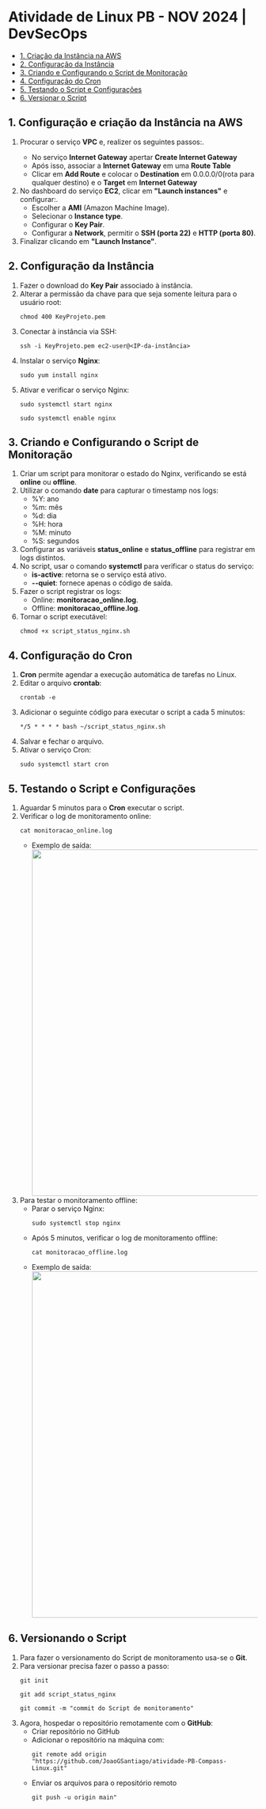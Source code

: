 

<h1>Atividade de Linux PB - NOV 2024 | DevSecOps</h1>

<nav>
    <ul>
        <li><a href="#criar-instancia">1. Criação da Instância na AWS</a></li>
        <li><a href="#configuracao-instancia">2. Configuração da Instância</a></li>
        <li><a href="#script-monitoração">3. Criando e Configurando o Script de Monitoração</a></li>
        <li><a href="#configuracao-cron">4. Configuração do Cron</a></li>
        <li><a href="#testando-script">5. Testando o Script e Configurações</a></li>
        <li><a href="#versionamento">6. Versionar o Script</a></li>
    </ul>
</nav>

<h2 id="criar-instancia">1. Configuração e criação da Instância na AWS</h2>

<ol>
    <li>Procurar o serviço <strong>VPC</strong> e, realizer os seguintes passos:.</li>
        <ul>
            <li>No serviço <strong>Internet Gateway</strong> apertar <strong>Create Internet Gateway</strong></li>
            <li>Após isso, associar a <strong>Internet Gateway</strong> em uma <strong>Route Table</strong></li>
            <li>Clicar em <strong>Add Route</strong> e colocar o <strong>Destination</strong> em 0.0.0.0/0(rota para qualquer destino) e o <strong>Target</strong> em <strong>Internet Gateway</strong></li>
        </ul>
    <li>No dashboard do serviço <strong>EC2</strong>, clicar em <strong>"Launch instances"</strong> e configurar:.
        <ul>
            <li>Escolher a <strong>AMI</strong> (Amazon Machine Image).</li>
            <li>Selecionar o <strong>Instance type</strong>.</li>
            <li>Configurar o <strong>Key Pair</strong>.</li>
            <li>Configurar a <strong>Network</strong>, permitir o <strong>SSH (porta 22)</strong> e <strong>HTTP (porta 80)</strong>.</li>
        </ul>
    </li>
    <li>Finalizar clicando em <strong>"Launch Instance"</strong>.</li>
</ol>

<h2 id="configuracao-instancia">2. Configuração da Instância</h2>
<ol>
    <li>Fazer o download do <strong>Key Pair</strong> associado à instância.</li>
    <li>Alterar a permissão da chave para que seja somente leitura para o usuário root:
        <pre><code>chmod 400 KeyProjeto.pem</code></pre>
    </li>
    <li>Conectar à instância via SSH:
        <pre><code>ssh -i KeyProjeto.pem ec2-user@&lt;IP-da-instância&gt;</code></pre>
    </li>
    <li>Instalar o serviço <strong>Nginx</strong>:
        <pre><code>sudo yum install nginx</code></pre>
    </li>
    <li>Ativar e verificar o serviço Nginx:
        <pre><code>sudo systemctl start nginx</code></pre>
        <pre><code>sudo systemctl enable nginx</code></pre>
    </li>
</ol>

<h2 id="script-monitoração">3. Criando e Configurando o Script de Monitoração</h2>
<ol>
    <li>Criar um script para monitorar o estado do Nginx, verificando se está <strong>online</strong> ou <strong>offline</strong>.</li>
    <li>Utilizar o comando <strong>date</strong> para capturar o timestamp nos logs:
        <ul>
            <li>%Y: ano</li>
            <li>%m: mês</li>
            <li>%d: dia</li>
            <li>%H: hora</li>
            <li>%M: minuto</li>
            <li>%S: segundos</li>
        </ul>
    </li>
    <li>Configurar as variáveis <strong>status_online</strong> e <strong>status_offline</strong> para registrar em logs distintos.</li>
    <li>No script, usar o comando <strong>systemctl</strong> para verificar o status do serviço:
        <ul>
            <li><strong>is-active</strong>: retorna se o serviço está ativo.</li>
            <li><strong>--quiet</strong>: fornece apenas o código de saída.</li>
        </ul>
    </li>
    <li>Fazer o script registrar os logs:
        <ul>
            <li>Online: <strong>monitoracao_online.log</strong>.</li>
            <li>Offline: <strong>monitoracao_offline.log</strong>.</li>
        </ul>
    </li>
    <li>Tornar o script executável:
        <pre><code>chmod +x script_status_nginx.sh</code></pre>
    </li>
</ol>

<h2 id="configuracao-cron">4. Configuração do Cron</h2>
<ol>
    <li><strong>Cron</strong> permite agendar a execução automática de tarefas no Linux.</li>
    <li>Editar o arquivo <strong>crontab</strong>:
        <pre><code>crontab -e</code></pre>
    </li>
    <li>Adicionar o seguinte código para executar o script a cada 5 minutos:
        <pre><code>*/5 * * * * bash ~/script_status_nginx.sh</code></pre>
    </li>
    <li>Salvar e fechar o arquivo.</li>
    <li>Ativar o serviço Cron:
        <pre><code>sudo systemctl start cron</code></pre>
    </li>
</ol>

<h2 id="testando-script">5. Testando o Script e Configurações</h2>
<ol>
    <li>Aguardar 5 minutos para o <strong>Cron</strong> executar o script.</li>
    <li>Verificar o log de monitoramento online:
        <pre><code>cat monitoracao_online.log</code></pre>
        <ul>
            <li>Exemplo de saída:
                <div align="center">
                <img src="https://github.com/user-attachments/assets/11511f61-8756-4eab-b1f1-52bc2e9fb91d" width="700px" />
                </div>
            </li>
        </ul>
    </li>
    <li>Para testar o monitoramento offline:
        <ul>
            <li>Parar o serviço Nginx:
                <pre><code>sudo systemctl stop nginx</code></pre>
            </li>
            <li>Após 5 minutos, verificar o log de monitoramento offline:
                <pre><code>cat monitoracao_offline.log</code></pre>
            </li>
            <li>Exemplo de saída:
                <div align="center">
                <img src="https://github.com/user-attachments/assets/05b842f8-193d-4eae-b8be-8c46e5f4caec" width="700px" />
                </div>
            </li>
        </ul>
    </li>
</ol>
<h2 id="versionamento">6. Versionando o Script</h2>
<ol>
    <li>Para fazer o versionamento do Script de monitoramento usa-se o <strong>Git</strong>.</li>
    <li>Para versionar precisa fazer o passo a passo:
        <pre><code>git init</code></pre>
        <pre><code>git add script_status_nginx</code></pre>
        <pre><code>git commit -m "commit do Script de monitoramento"</code></pre>
    </li>
    <li>Agora, hospedar o repositório remotamente com o <strong>GitHub</strong>:
        <ul>
            <li>Criar repositório no GitHub</li>
            <li>Adicionar o repositório na máquina com:</li>
            <pre><code>git remote add origin "https://github.com/JoaoGSantiago/atividade-PB-Compass-Linux.git"</code></pre>
            <li>Enviar os arquivos para o repositório remoto</li>
            <pre><code>git push -u origin main"</code></pre>
        </ul>
</ol>
